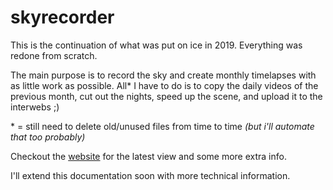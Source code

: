 # skyrecorder

This is the continuation of what was put on ice in 2019. Everything was redone from scratch.

The main purpose is to record the sky and create monthly timelapses with as little work as possible. All\* I have to do is to copy the daily videos of the previous month, cut out the nights, speed up the scene, and upload it to the interwebs ;)

\* = still need to delete old/unused files from time to time *(but i'll automate that too probably)*

Checkout the [website](https://sky.etrusci.org) for the latest view and some more extra info.

I'll extend this documentation soon with more technical information.

<!--
## Hardware

recorder:

- Raspberry Pi 4 Model B 4GB (Rev 1.1)
- Logitech C920 HD Pro Webcam

cruncher:

- HP EliteDesk 705 G1 DM
- Western Digital Elements 1 TB External Hard Drive



## Setup

OS: Debian 12

Run setup/installdeps on both recorder and cruncher to install required software.

Run setup/sysupd on both recorder and cruncher from time to time.

Manually check for recorder/bin/mediamtx/mediamtx updates from time to time.

Setup passwordless keyauth ssh connection between both recorder and cruncher.

Add job to crontab on cruncher to run cruncher/bin/procrec yesterday every night at 0300 or so.
-->

<!-- 
## Network Setup

Nothing should be exposed to the internet. Only the **cruncher** needs outgoing internet access to upload the latest view to the web.

**cruncher**:
- hostname: elity
- ip: 192.168.13.111

**recorder**:
- hostname: studiopi
- ip: 192.168.13.117
-->
